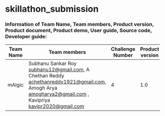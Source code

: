 # skillathon_submission

### Information of Team Name, Team members, Product version, Product document, Product demo, User guide, Source code, Developer guide:

| Team Name | Team members | Challenge Number | Product version | Product document | Product demo | User guide | Source code | Developer guide |
| ----- | ----- | ----- | ----- | ----- | ----- | ----- | ----- | ----- |
| mAIgic | Subhanu Sankar Roy subhanu12@gmail.com, A Chethan Reddy achethanreddy1921@gmail.com, Amogh Arya amogharya2@gmail.com , Kavipriya kavipr2020@gmail.com | 4 | 1.0 | [Product document](https://he-s3.s3.amazonaws.com/media/sprint/skill-a-thon-10/team/1651933/44aa909maigic___prototype_submission.pdf) | [Product demo](https://www.canva.com/design/DAFbuuWyj0c/DxngutfMANOqayzjXgA_yQ/watch?utm_content=DAFbuuWyj0c&utm_campaign=designshare&utm_medium=link2&utm_source=sharebutton) | [User guide](https://drive.google.com/file/d/1F4QzS38WCbsNc0I-wZed7oeacv2gPpH5/view?usp=share_link) | [Front-End](https://github.com/SubhanuSRoy/skill-ease) [Backend Database](https://github.com/mogiiee/skill-a-thon) [Backend AI](https://github.com/chethanreddy123/Skill-a-thon)  [Design Files](https://www.figma.com/file/R9LXZrbTDdk2aSsHytaFWs/Skill-A-Thon%2FmAIgic%2FSkillEase?node-id=47%3A3556&t=dkQV11Pn3MWpQ0Yb-0) | [Developer guide](https://github.com/SubhanuSRoy/skill-ease#readme) |
